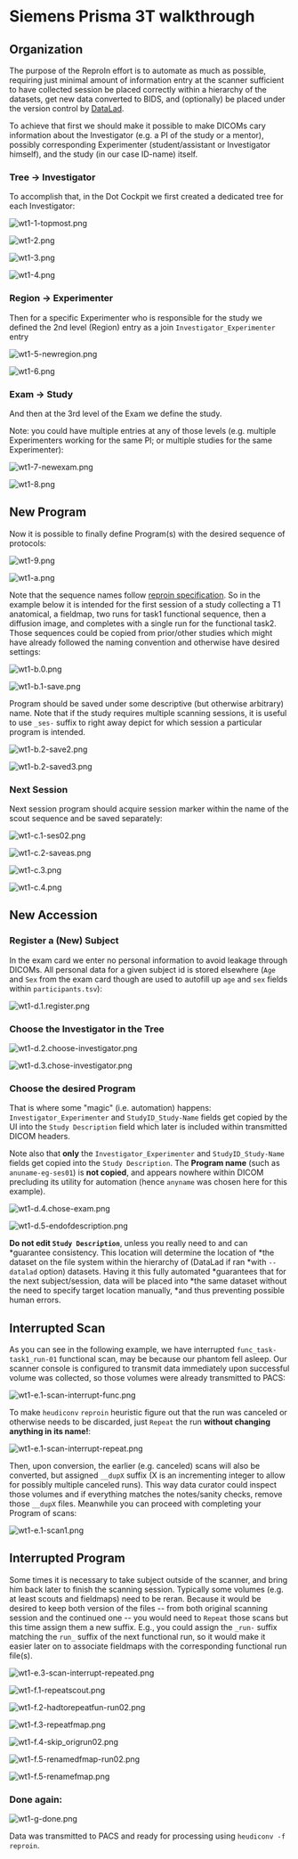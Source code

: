 # Siemens Prisma 3T walkthrough

## Organization

The purpose of the ReproIn effort is to automate as much as possible,
requiring just minimal amount of information entry at the scanner
sufficient to have collected session be placed correctly within a
hierarchy of the datasets, get new data converted to BIDS, and
(optionally) be placed under the version control by
[DataLad](http://datalad.org).

To achieve that first we should make it possible to make DICOMs cary
information about the Investigator (e.g. a PI of the study or a mentor),
possibly corresponding Experimenter (student/assistant or Investigator
himself), and the study (in our case ID-name) itself.

### Tree -> Investigator

To accomplish that, in the Dot Cockpit we first created a dedicated tree
for each Investigator:

![wt1-1-topmost.png](source/images/walkthrough-1/wt1-1-topmost.png)

![wt1-2.png](source/images/walkthrough-1/wt1-2.png)

![wt1-3.png](source/images/walkthrough-1/wt1-3.png)

![wt1-4.png](source/images/walkthrough-1/wt1-4.png)

### Region -> Experimenter

Then for a specific Experimenter who is responsible for the study we
defined the 2nd level (Region) entry as a join `Investigator_Experimenter`
entry

![wt1-5-newregion.png](source/images/walkthrough-1/wt1-5-newregion.png)

![wt1-6.png](source/images/walkthrough-1/wt1-6.png)

### Exam -> Study

And then at the 3rd level of the Exam we define the study.

Note: you could have multiple entries at any of those levels (e.g.
multiple Experimenters working for the same PI; or multiple studies for
the same Experimenter):

![wt1-7-newexam.png](source/images/walkthrough-1/wt1-7-newexam.png)

![wt1-8.png](source/images/walkthrough-1/wt1-8.png)

## New Program

Now it is possible to finally define Program(s) with the desired
sequence of protocols:

![wt1-9.png](source/images/walkthrough-1/wt1-9.png)

![wt1-a.png](source/images/walkthrough-1/wt1-a.png)

Note that the sequence names follow [reproin
specification](https://github.com/nipy/heudiconv/blob/master/heudiconv/heuristics/reproin.py#L26).
So in the example below it is intended for the first session of a study
collecting a T1 anatomical, a fieldmap, two runs for task1 functional
sequence, then a diffusion image, and completes with a single run for
the functional task2.  Those sequences could be copied from prior/other
studies which might have already followed the naming convention and
otherwise have desired settings:

![wt1-b.0.png](source/images/walkthrough-1/wt1-b.0.png)

![wt1-b.1-save.png](source/images/walkthrough-1/wt1-b.1-save.png)

Program should be saved under some descriptive (but otherwise arbitrary)
name.  Note that if the study requires multiple scanning sessions, it is
useful to use `_ses-` suffix to right away depict for which session a
particular program is intended.

![wt1-b.2-save2.png](source/images/walkthrough-1/wt1-b.2-save2.png)

![wt1-b.2-saved3.png](source/images/walkthrough-1/wt1-b.2-saved3.png)

### Next Session

Next session program should acquire session marker within the name
of the scout sequence and be saved separately:

![wt1-c.1-ses02.png](source/images/walkthrough-1/wt1-c.1-ses02.png)

![wt1-c.2-saveas.png](source/images/walkthrough-1/wt1-c.2-saveas.png)

![wt1-c.3.png](source/images/walkthrough-1/wt1-c.3.png)

![wt1-c.4.png](source/images/walkthrough-1/wt1-c.4.png)


## New Accession

### Register a (New) Subject

In the exam card we enter no personal information to avoid leakage through
DICOMs.  All personal data for a given subject id is stored elsewhere
(`Age` and `Sex` from the exam card though are used to autofill up
`age` and `sex` fields within `participants.tsv`):

![wt1-d.1.register.png](source/images/walkthrough-1/wt1-d.1.register.png)

### Choose the Investigator in the Tree

![wt1-d.2.choose-investigator.png](source/images/walkthrough-1/wt1-d.2.choose-investigator.png)

![wt1-d.3.chose-investigator.png](source/images/walkthrough-1/wt1-d.3.chose-investigator.png)

### Choose the desired Program

That is where some "magic" (i.e. automation) happens:
`Investigator_Experimenter` and `StudyID_Study-Name` fields get copied
by the UI into the `Study Description` field which later is included
within transmitted DICOM headers.

Note also that **only** the `Investigator_Experimenter` and
`StudyID_Study-Name` fields get copied into the `Study Description`. The
**Program name** (such as `anuname-eg-ses01`) is **not copied**, and
appears nowhere within DICOM precluding its utility for automation
(hence `anyname` was chosen here for this example).

![wt1-d.4.chose-exam.png](source/images/walkthrough-1/wt1-d.4.chose-exam.png)


![wt1-d.5-endofdescription.png](source/images/walkthrough-1/wt1-d.5-endofdescription.png)

**Do not edit `Study Description`**, unless you really need to and can
*guarantee consistency.  This location will determine the location of
*the dataset on the file system within the hierarchy of (DataLad if ran
*with `--datalad` option) datasets.  Having it this fully automated
*guarantees that for the next subject/session, data will be placed into
*the same dataset without the need to specify target location manually,
*and thus preventing possible human errors.

## Interrupted Scan

As you can see in the following example, we have interrupted
`func_task-task1_run-01` functional scan, may be because our phantom
fell asleep.  Our scanner console is configured to transmit data
immediately upon successful volume was collected, so those volumes were
already transmitted to PACS:

![wt1-e.1-scan-interrupt-func.png](source/images/walkthrough-1/wt1-e.1-scan-interrupt-func.png)

To make `heudiconv` `reproin` heuristic figure out that the run was
canceled or otherwise needs to be discarded, just `Repeat` the run
**without changing anything in its name!**:

![wt1-e.1-scan-interrupt-repeat.png](source/images/walkthrough-1/wt1-e.1-scan-interrupt-repeat.png)

Then, upon conversion, the earlier (e.g. canceled) scans will also be
converted, but assigned `__dupX` suffix (X is an incrementing integer to
allow for possibly multiple canceled runs). This way data curator could
inspect those volumes and if everything matches the notes/sanity checks,
remove those `__dupX` files.  Meanwhile you can proceed with completing
your Program of scans:

![wt1-e.1-scan1.png](source/images/walkthrough-1/wt1-e.1-scan1.png)


## Interrupted Program

Some times it is necessary to take subject outside of the scanner, and
bring him back later to finish the scanning session.  Typically some volumes
(e.g. at least scouts and fieldmaps) need to be reran.  Because it would be
desired to keep both version of the files -- from both original scanning
session and the continued one -- you would need to `Repeat` those scans
but this time assign them a new suffix.  E.g., you could assign the `_run-`
suffix matching the `run_` suffix of the next functional run, so it would
make it easier later on to associate fieldmaps with the corresponding
functional run file(s).

![wt1-e.3-scan-interrupt-repeated.png](source/images/walkthrough-1/wt1-e.3-scan-interrupt-repeated.png)

![wt1-f.1-repeatscout.png](source/images/walkthrough-1/wt1-f.1-repeatscout.png)

![wt1-f.2-hadtorepeatfun-run02.png](source/images/walkthrough-1/wt1-f.2-hadtorepeatfun-run02.png)

![wt1-f.3-repeatfmap.png](source/images/walkthrough-1/wt1-f.3-repeatfmap.png)

![wt1-f.4-skip_origrun02.png](source/images/walkthrough-1/wt1-f.4-skip_origrun02.png)

![wt1-f.5-renamedfmap-run02.png](source/images/walkthrough-1/wt1-f.5-renamedfmap-run02.png)

![wt1-f.5-renamefmap.png](source/images/walkthrough-1/wt1-f.5-renamefmap.png)

### Done again:

![wt1-g-done.png](source/images/walkthrough-1/wt1-g-done.png)

Data was transmitted to PACS and ready for processing using `heudiconv
-f reproin`.